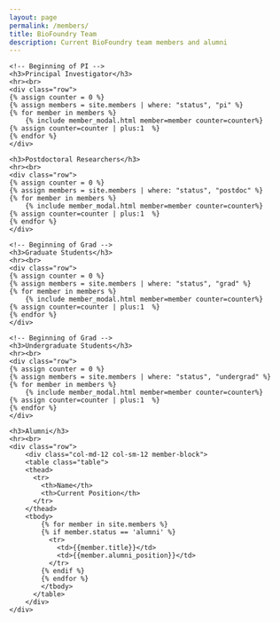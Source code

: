 ```yaml
---
layout: page
permalink: /members/
title: BioFoundry Team
description: Current BioFoundry team members and alumni
---
```

<div class="container">
	
	<!-- Beginning of PI -->
	<h3>Principal Investigator</h3>
	<hr><br>
	<div class="row">
	{% assign counter = 0 %}
	{% assign members = site.members | where: "status", "pi" %}
	{% for member in members %}
		{% include member_modal.html member=member counter=counter%}
	{% assign counter=counter | plus:1  %}
	{% endfor %}
	</div>

	<h3>Postdoctoral Researchers</h3>
	<hr><br>
	<div class="row">
	{% assign counter = 0 %}
	{% assign members = site.members | where: "status", "postdoc" %}
	{% for member in members %}
		{% include member_modal.html member=member counter=counter%}
	{% assign counter=counter | plus:1  %}
	{% endfor %}
	</div>

	<!-- Beginning of Grad -->
	<h3>Graduate Students</h3>
	<hr><br>
	<div class="row">
	{% assign counter = 0 %}
	{% assign members = site.members | where: "status", "grad" %}
	{% for member in members %}
		{% include member_modal.html member=member counter=counter%}
	{% assign counter=counter | plus:1  %}
	{% endfor %}
	</div>

	<!-- Beginning of Grad -->
	<h3>Undergraduate Students</h3>
	<hr><br>
	<div class="row">
	{% assign counter = 0 %}
	{% assign members = site.members | where: "status", "undergrad" %}
	{% for member in members %}
		{% include member_modal.html member=member counter=counter%}
	{% assign counter=counter | plus:1  %}
	{% endfor %}
	</div>

	<h3>Alumni</h3>
	<hr><br>
	<div class="row">
		<div class="col-md-12 col-sm-12 member-block">
		<table class="table">
	    <thead>
	      <tr>
	        <th>Name</th>
	        <th>Current Position</th>
	      </tr>
	    </thead>
	    <tbody>
	    	{% for member in site.members %}
			{% if member.status == 'alumni' %}
		      <tr>
		        <td>{{member.title}}</td>
		        <td>{{member.alumni_position}}</td>
		      </tr>
	    	{% endif %}
			{% endfor %}
		    </tbody>
		  </table>
		</div>
	</div>

</div>


